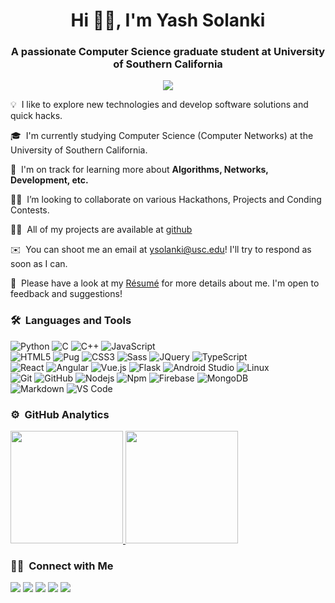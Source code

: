 <h1 align="center">Hi 👋🏻, I'm Yash Solanki</h1>
<h3 align="center">A passionate Computer Science graduate student at University of Southern California</h3>
	
<p align="center">
  <img src="https://komarev.com/ghpvc/?username=yash07007&color=blueviolet&style=flat">
</p>

💡 &nbsp;I like to explore new technologies and develop software solutions and quick hacks.

🎓 &nbsp;I'm currently studying Computer Science (Computer Networks) at the University of Southern California.

🌱 &nbsp;I'm on track for learning more about **Algorithms, Networks, Development, etc.**

🤝🏻 &nbsp;I’m looking to collaborate on various Hackathons, Projects and Conding Contests.

👨‍💻 &nbsp;All of my projects are available at [github](https://github.com/yash07007?tab=repositories)

✉️ &nbsp;You can shoot me an email at ysolanki@usc.edu! I'll try to respond as soon as I can.

📄 &nbsp;Please have a look at my [Résumé](/docs/Yash_USC_Resume.pdf) for more details about me. I'm open to feedback and suggestions!

### 🛠 &nbsp;Languages and Tools

![Python](http://img.shields.io/badge/-Python-3776AB?style=for-the-badge&logo=python&logoColor=ffffff)
![C](https://img.shields.io/badge/c-%2300599C.svg?style=for-the-badge&logo=c&logoColor=white)
![C++](https://img.shields.io/badge/C%2B%2B-00599C?style=for-the-badge&logo=c%2B%2B&logoColor=white)
![JavaScript](https://img.shields.io/badge/-JavaScript-%23F7DF1C?style=for-the-badge&logo=javascript&logoColor=000000&labelColor=%23F7DF1C&color=%23FFCE5A)
<br>
![HTML5](https://img.shields.io/badge/-HTML5-%23E44D27?style=for-the-badge&logo=html5&logoColor=ffffff)
![Pug](https://img.shields.io/badge/Pug-FFF?style=for-the-badge&logo=pug&logoColor=A86454)
![CSS3](https://img.shields.io/badge/-CSS3-%231572B6?style=for-the-badge&logo=css3)
![Sass](https://img.shields.io/badge/-Sass-%23CC6699?style=for-the-badge&logo=sass&logoColor=ffffff)
![JQuery](https://img.shields.io/badge/jQuery-0769AD?style=for-the-badge&logo=jquery&logoColor=white)
![TypeScript](https://img.shields.io/badge/typescript-%23007ACC.svg?style=for-the-badge&logo=typescript&logoColor=white)
<br>
![React](https://img.shields.io/badge/-React-61DAFB?style=for-the-badge&logo=react&logoColor=ffffff)
![Angular](https://img.shields.io/badge/angular-%23DD0031.svg?style=for-the-badge&logo=angular&logoColor=white)
![Vue.js](https://img.shields.io/badge/vuejs-%2335495e.svg?style=for-the-badge&logo=vuedotjs&logoColor=%234FC08D)
![Flask](https://img.shields.io/badge/flask-%23000.svg?style=for-the-badge&logo=flask&logoColor=white)
![Android Studio](https://img.shields.io/badge/Android%20Studio-3DDC84.svg?style=for-the-badge&logo=android-studio&logoColor=white)
![Linux](http://img.shields.io/badge/-Linux-0078D6?style=for-the-badge&logo=linux&logoColor=ffffff)
<br>
![Git](https://img.shields.io/badge/-Git-%23F05032?style=for-the-badge&logo=git&logoColor=%23ffffff)
![GitHub](https://img.shields.io/badge/-GitHub-181717?style=for-the-badge&logo=github)
![Nodejs](https://img.shields.io/badge/-Nodejs-339933?style=for-the-badge&logo=Node.js&logoColor=ffffff)
![Npm](https://img.shields.io/badge/-npm-CB3837?style=for-the-badge&logo=npm)
![Firebase](https://img.shields.io/badge/-Firebase-FFCA28?style=for-the-badge&logo=firebase&logoColor=ffffff)
![MongoDB](https://img.shields.io/badge/MongoDB-4EA94B?style=for-the-badge&logo=mongodb&logoColor=white)
<br>
![Markdown](https://img.shields.io/badge/Markdown-000000?style=for-the-badge&logo=markdown&logoColor=white)
![VS Code](http://img.shields.io/badge/-VS%20Code-007ACC?style=for-the-badge&logo=visual-studio-code&logoColor=ffffff)
<br/>

### ⚙️ &nbsp;GitHub Analytics

<a href="https://github.com/yash07007">
  <img height="180em" src="https://github-readme-stats-eight-theta.vercel.app/api?username=yash07007&show_icons=true&theme=algolia&include_all_commits=true&count_private=true"/>
  <img height="180em" src="https://github-readme-stats-eight-theta.vercel.app/api/top-langs/?username=yash07007&layout=compact&langs_count=8&theme=algolia"/>
</a>

### 🤝🏻 &nbsp;Connect with Me

<p>
<!-- <a href="https://www.yashsolanki.com"><img src="https://img.shields.io/badge/-yashsolanki.com-3423A6?style=for-the-badge&logo=Google-Chrome&logoColor=white"/></a> -->
<a href="https://linkedin.com/in/yash07007"><img src="https://img.shields.io/badge/-Yash Solanki-0077B5?style=flat&logo=Linkedin&logoColor=white"/></a>
<a href="mailto:ysolanki@usc.edu"><img src="https://img.shields.io/badge/-ysolanki@usc.edu-D14836?style=flat&logo=Gmail&logoColor=white"/></a>
<a href="https://instagram.com/yash07007"><img src="https://img.shields.io/badge/-@yash07007-E4405F?style=flat&logo=Instagram&logoColor=white"/></a>
<a href="https://facebook.com/yash07007"><img src="https://img.shields.io/badge/-@yash07007-1877F2?style=flat&logo=Facebook&logoColor=white"/></a>
<a href="https://leetcode.com/yash07007/"><img src="https://img.shields.io/badge/-@yash07007-000000?style=flat&logo=LeetCode&logoColor=#d16c06"/></a>
</p>
